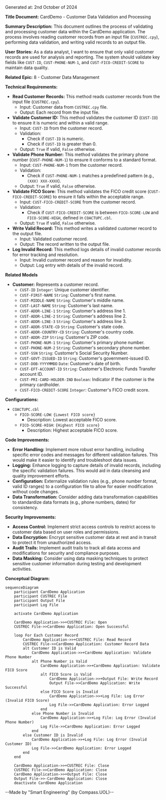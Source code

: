 Generated at: 2nd October of 2024

**Title Document:** CardDemo - Customer Data Validation and Processing

**Summary Description:**
This document outlines the process of validating and processing customer data within the CardDemo application. The process involves reading customer records from an input file (`CUSTREC.cpy`), performing data validation, and writing valid records to an output file. 

**User Stories:**
As a data analyst, I want to ensure that only valid customer records are used for analysis and reporting. The system should validate key fields like `CUST-ID`, `CUST-PHONE-NUM-1`, and `CUST-FICO-CREDIT-SCORE` to maintain data quality.

**Related Epic:**
8 - Customer Data Management

**Technical Requirements:**

- **Read Customer Records:** This method reads customer records from the input file (`CUSTREC.cpy`).
  - Input: Customer data from `CUSTREC.cpy` file.
  - Output:  Each record from the input file.
- **Validate Customer ID:** This method validates the customer ID (`CUST-ID`) to ensure it is numeric and within a valid range.
  - Input: `CUST-ID` from the customer record.
  - Validation: 
    - Check if `CUST-ID` is numeric.
    - Check if `CUST-ID` is greater than 0.
  - Output:  `True` if valid, `False` otherwise.
- **Validate Phone Number:** This method validates the primary phone number (`CUST-PHONE-NUM-1`) to ensure it conforms to a standard format.
  - Input: `CUST-PHONE-NUM-1` from the customer record.
  - Validation:
    - Check if `CUST-PHONE-NUM-1` matches a predefined pattern (e.g., `(XXX) XXX-XXXX`).
  - Output: `True` if valid, `False` otherwise.
- **Validate FICO Score:** This method validates the FICO credit score (`CUST-FICO-CREDIT-SCORE`) to ensure it falls within the acceptable range.
  - Input:  `CUST-FICO-CREDIT-SCORE` from the customer record.
  - Validation:
    - Check if `CUST-FICO-CREDIT-SCORE` is between `FICO-SCORE-LOW` and `FICO-SCORE-HIGH`, defined in `COACTUPC.cbl`.
  - Output: `True` if valid, `False` otherwise.
- **Write Valid Record:** This method writes a validated customer record to the output file.
  - Input: Validated customer record.
  - Output: The record written to the output file. 
- **Log Invalid Record:** This method logs details of invalid customer records for error tracking and resolution.
  - Input: Invalid customer record and reason for invalidity.
  - Output: Log entry with details of the invalid record.

**Related Models**

- **Customer:** Represents a customer record.
  - `CUST-ID` `Integer`: Unique customer identifier.
  - `CUST-FIRST-NAME` `String`: Customer's first name.
  - `CUST-MIDDLE-NAME` `String`: Customer's middle name.
  - `CUST-LAST-NAME` `String`: Customer's last name.
  - `CUST-ADDR-LINE-1` `String`: Customer's address line 1.
  - `CUST-ADDR-LINE-2` `String`: Customer's address line 2.
  - `CUST-ADDR-LINE-3` `String`: Customer's address line 3.
  - `CUST-ADDR-STATE-CD` `String`: Customer's state code.
  - `CUST-ADDR-COUNTRY-CD` `String`: Customer's country code.
  - `CUST-ADDR-ZIP` `String`: Customer's ZIP code.
  - `CUST-PHONE-NUM-1` `String`: Customer's primary phone number.
  - `CUST-PHONE-NUM-2` `String`: Customer's secondary phone number.
  - `CUST-SSN` `String`: Customer's Social Security Number.
  - `CUST-GOVT-ISSUED-ID` `String`: Customer's government-issued ID.
  - `CUST-DOB-YYYYMMDD` `Date`: Customer's date of birth.
  - `CUST-EFT-ACCOUNT-ID` `String`: Customer's Electronic Funds Transfer account ID.
  - `CUST-PRI-CARD-HOLDER-IND` `Boolean`: Indicator if the customer is the primary cardholder.
  - `CUST-FICO-CREDIT-SCORE` `Integer`: Customer's FICO credit score.

**Configurations:**

- `COACTUPC.cbl`
  - `FICO-SCORE-LOW`: `{Lowest FICO score}`
	- Description: Lowest acceptable FICO score.
  - `FICO-SCORE-HIGH`: `{Highest FICO score}`
	- Description: Highest acceptable FICO score.

**Code Improvements:**

- **Error Handling:** Implement more robust error handling, including specific error codes and messages for different validation failures. This would make it easier to identify and troubleshoot data issues.
- **Logging:** Enhance logging to capture details of invalid records, including the specific validation failures. This would aid in data cleansing and quality improvement efforts.
- **Configuration:** Externalize validation rules (e.g., phone number format, valid ID ranges) to a configuration file to allow for easier modification without code changes.
- **Data Transformation:** Consider adding data transformation capabilities to standardize data formats (e.g., phone numbers, dates) for consistency.

**Security Improvements:**

- **Access Control:** Implement strict access controls to restrict access to customer data based on user roles and permissions.
- **Data Encryption:** Encrypt sensitive customer data at rest and in transit to protect it from unauthorized access.
- **Audit Trails:** Implement audit trails to track all data access and modifications for security and compliance purposes.
- **Data Masking:** Consider using data masking techniques to protect sensitive customer information during testing and development activities. 

**Conceptual Diagram:**
```mermaid
sequenceDiagram
    participant CardDemo Application
    participant CUSTREC File
    participant Output File
    participant Log File

    activate CardDemo Application

    CardDemo Application->>+CUSTREC File: Open
    CUSTREC File->>CardDemo Application: Open Successful

    loop For Each Customer Record
        CardDemo Application->>+CUSTREC File: Read Record
        CUSTREC File->>CardDemo Application: Customer Record Data        
        alt Customer ID is Valid
            CardDemo Application->>+CardDemo Application: Validate Phone Number
            alt Phone Number is Valid
                CardDemo Application->>+CardDemo Application: Validate FICO Score
                alt FICO Score is Valid
                    CardDemo Application->>+Output File: Write Record
                    Output File->>CardDemo Application: Write Successful
                else FICO Score is Invalid
                    CardDemo Application->>+Log File: Log Error (Invalid FICO Score)
                    Log File->>CardDemo Application: Error Logged
                end
            else Phone Number is Invalid
                CardDemo Application->>+Log File: Log Error (Invalid Phone Number)
                Log File->>CardDemo Application: Error Logged
            end
        else Customer ID is Invalid
            CardDemo Application->>+Log File: Log Error (Invalid Customer ID)
            Log File->>CardDemo Application: Error Logged
        end
    end
    
    CardDemo Application->>+CUSTREC File: Close
    CUSTREC File->>CardDemo Application: Close  
    CardDemo Application->>+Output File: Close
    Output File->>-CardDemo Application: Close    
    deactivate CardDemo Application
```

--Made by "Smart Engineering" (by Compass.UOL)--